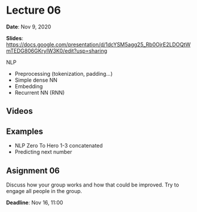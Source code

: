 # Lecture 06

**Date**: Nov 9, 2020

**Slides**: https://docs.google.com/presentation/d/1dcYSM5agg25_Rb0OjrE2LDOQtWmTEDG806GKryIW3K0/edit?usp=sharing

NLP

* Preprocessing (tokenization, padding…)
* Simple dense NN
* Embedding
* Recurrent NN (RNN)


## Videos

## Examples

* NLP Zero To Hero 1-3 concatenated
* Predicting next number

## Asignment 06

Discuss how your group works and how that could be improved. Try to engage all people in the group.

**Deadline**: Nov 16, 11:00   